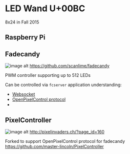 # LED Wand U+00BC 	

8x24 in Fall 2015


## Raspberry Pi


## Fadecandy
![image alt](https://camo.githubusercontent.com/ffa83d86d243b2cca7c1a35865ab6d7762c70835/68747470733a2f2f662e636c6f75642e6769746875622e636f6d2f6173736574732f3932333831322f323130333732342f65346438336339652d386637302d313165332d383662622d3065386532343262326265392e6a7067)
https://github.com/scanlime/fadecandy

PWM controller supporting up to 512 LEDs

Can be controlled via `fcserver` application understanding:
* [Websocket](https://github.com/scanlime/fadecandy/blob/master/doc/fc_protocol_websocket.md)
* [OpenPixelControl protocol](https://github.com/scanlime/fadecandy/blob/master/doc/fc_protocol_opc.md)
*

## PixelController

![image alt](http://pixelinvaders.ch/wp-content/uploads/2011/05/screenshot13.png)
http://pixelinvaders.ch/?page_id=160

Forked to support OpenPixelControl protocol for fadecandy
https://github.com/master-lincoln/PixelController
